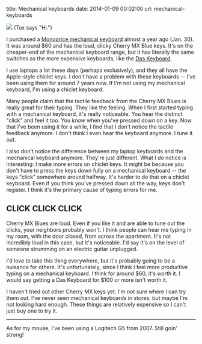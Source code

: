 title: Mechanical keyboards
date: 2014-01-09 00:02:00
url: mechanical-keyboards

![](https://31.media.tumblr.com/8cd37c48b5d9457f36396dbe8686e1c6/tumblr_inline_mz49efGDXa1rs73cz.jpg)
(Tux says "Hi.")

I purchased a [Monoprice mechanical keyboard](http://www.monoprice.com/Product?seq=1&format=2&p_id=9433) almost a year ago (Jan. 30). It was around $60 and has the loud, clicky Cherry MX Blue keys. It's on the cheaper-end of the mechanical keyboard range, but it has literally the same switches as the more expensive keyboards, like the [Das Keyboard](http://www.daskeyboard.com/).

I use laptops a lot these days (perhaps exclusively), and they all have the Apple-style chiclet keys. I don't have a problem with these keyboards -- I've been using them for around 7 years now. If I'm not using my mechanical keyboard, I'm using a chiclet keyboard.

Many people claim that the tactile feedback from the Cherry MX Blues is really great for their typing. They like the feeling. When I first started typing with a mechanical keyboard, it's really noticeable. You hear the distinct "click" and feel it too. You *know* when you've pressed down on a key. Now that I've been using it for a while, I find that I don't notice the tactile feedback anymore. I don't think I even hear the keyboard anymore. I tune it out.

I also don't notice the difference between my laptop keyboards and the mechanical keyboard anymore. They're just different. What I *do* notice is interesting: I make more errors on chiclet keys. It might be because you don't have to press the keys down fully on a mechanical keyboard -- the keys "click" somewhere around halfway. It's harder to do that on a chiclet keyboard. Even if you think you've pressed down all the way, keys don't register. I think it's the primary cause of typing errors for me.

## CLICK CLICK CLICK
Cherry MX Blues are loud. Even if you like it and are able to tune out the clicks, your neighbors probably won't. I think people can hear me typing in my room, with the door closed, from across the apartment. It's not incredibly loud in this case, but it's noticeable. I'd say it's on the level of someone strumming on an electric guitar unplugged.

I'd love to take this thing everywhere, but it's probably going to be a nuisance for others. It's unfortunately, since I think I feel more productive typing on a mechanical keyboard. I think for around $60, it's worth it. I would say getting a Das Keyboard for $100 or more isn't worth it.

I haven't tried out other Cherry MX keys yet. I'm not sure where I can try them out. I've never seen mechanical keyboards in stores, but maybe I'm not looking hard enough. These things are relatively expensive so I can't just buy one to try it.

----

As for my mouse, I've been using a Logitech G5 from 2007. Still goin' strong!

